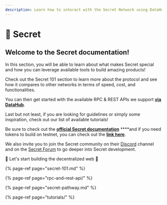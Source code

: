 ```yaml
---
description: Learn how to interact with the Secret Network using DataHub
---
```


# 🤫 Secret

## Welcome to the Secret documentation!

In this section, you will be able to learn about what makes Secret special and how you can leverage available tools to build amazing products! 

Check out the Secret 101 section to learn more about the protocol and see how it compares to other networks in terms of speed, cost, and functionalities. 

You can then get started with the available RPC & REST APIs we support [**via DataHub**](https://datahub.figment.io/sign_up?service=secret). 

Last but not least, if you are looking for guidelines or simply some inspiration, check out our list of available tutorials! 

Be sure to check out the [**official Secret documentation**](https://build.scrt.network/) ****and if you need tokens to build on testnet, you can check out the [**link here**](https://faucet.secrettestnet.io/). 

We also invite you to join the Secret community on their [Discord](http://chat.scrt.network) channel and on the [Secret Forum](http://forum.scrt.network) to go deeper into Secret development.  

🚀 Let's start building the decentralized web 🚀

{% page-ref page="secret-101.md" %}

{% page-ref page="rpc-and-rest-api/" %}

{% page-ref page="secret-pathway.md" %}

{% page-ref page="tutorials/" %}

